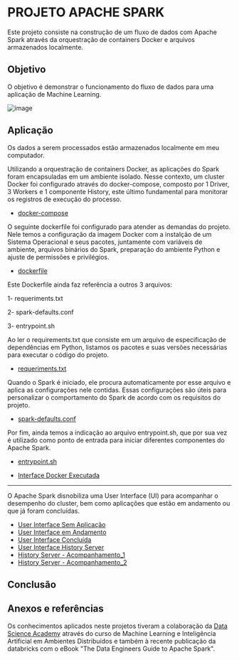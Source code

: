 # PROJETO APACHE SPARK



Este projeto consiste na construção de um fluxo de dados com Apache Spark através da orquestração de containers Docker e arquivos armazenados localmente. 



## Objetivo
O objetivo é demonstrar o funcionamento do fluxo de dados para uma aplicação de Machine Learning.

![image](https://github.com/fuculo/Engenharia-de-Dados/assets/138727304/eec6663e-061c-4f43-a95e-7d2477145fb8)


## Aplicação

Os dados a serem processados estão armazenados localmente em meu computador. 

Utilizando a orquestração de containers Docker, as aplicações do Spark foram encapsuladas em um ambiente isolado. Nesse contexto, um cluster Docker foi configurado através do docker-compose, composto por 1 Driver, 3 Workers e 1 componente History, este último fundamental para monitorar os registros de execução do processo.

- [docker-compose](https://github.com/fuculo/Engenharia-de-Dados/blob/main/Apache%20Spark/Arquivos%20do%20Projeto/docker-compose.yml)

O seguinte dockerfile foi configurado para atender as demandas do projeto. Nele temos a configuração da imagem Docker com a instalção de um Sistema Operacional e seus pacotes, juntamente com variáveis de ambiente, arquivos binários do Spark, preparação do ambiente Python e ajuste de permissões e privilégios.

- [dockerfile](https://github.com/fuculo/Engenharia-de-Dados/blob/main/Apache%20Spark/Arquivos%20do%20Projeto/dockerfile)

Este Dockerfile ainda faz referência a outros 3 arquivos:

1- requeriments.txt
 
2- spark-defaults.conf
 
3- entrypoint.sh 
 

Ao ler o requirements.txt  que consiste em um arquivo de especificação de dependências em Python, listamos os pacotes e suas versões necessárias para executar o código do projeto.


 - [requeriments.txt](https://github.com/fuculo/Engenharia-de-Dados/blob/main/Apache%20Spark/Arquivos%20do%20Projeto/requirements.txt)


Quando o Spark é iniciado, ele procura automaticamente por esse arquivo e aplica as configurações nele contidas. Essas configurações são úteis para personalizar o comportamento do Spark de acordo com os requisitos do projeto.

  - [spark-defaults.conf](https://github.com/fuculo/Engenharia-de-Dados/blob/main/Apache%20Spark/Arquivos%20do%20Projeto/spark-defaults.conf)

Por fim, ainda temos a indicação ao arquivo entrypoint.sh, que por sua vez é utilizado como ponto de entrada para iniciar diferentes componentes do Apache Spark.

   - [entrypoint.sh](https://github.com/fuculo/Engenharia-de-Dados/blob/main/Apache%20Spark/Arquivos%20do%20Projeto/entrypoint.sh)

   - [Interface Docker Executada](https://private-user-images.githubusercontent.com/138727304/298300998-af281d1f-1220-468a-95e5-f5f8c37a6cf9.png?jwt=eyJhbGciOiJIUzI1NiIsInR5cCI6IkpXVCJ9.eyJpc3MiOiJnaXRodWIuY29tIiwiYXVkIjoicmF3LmdpdGh1YnVzZXJjb250ZW50LmNvbSIsImtleSI6ImtleTUiLCJleHAiOjE3MDU3NzgyMDUsIm5iZiI6MTcwNTc3NzkwNSwicGF0aCI6Ii8xMzg3MjczMDQvMjk4MzAwOTk4LWFmMjgxZDFmLTEyMjAtNDY4YS05NWU1LWY1ZjhjMzdhNmNmOS5wbmc_WC1BbXotQWxnb3JpdGhtPUFXUzQtSE1BQy1TSEEyNTYmWC1BbXotQ3JlZGVudGlhbD1BS0lBVkNPRFlMU0E1M1BRSzRaQSUyRjIwMjQwMTIwJTJGdXMtZWFzdC0xJTJGczMlMkZhd3M0X3JlcXVlc3QmWC1BbXotRGF0ZT0yMDI0MDEyMFQxOTExNDVaJlgtQW16LUV4cGlyZXM9MzAwJlgtQW16LVNpZ25hdHVyZT03NDlkYzQ4ZDcxYTM4NjI3YmQzODUzMDgzZGIzMDFkMzU1Nzg4MDlmZGFhMzAxOTNkMGNlYTY3ZDU0YTZhNGJkJlgtQW16LVNpZ25lZEhlYWRlcnM9aG9zdCZhY3Rvcl9pZD0wJmtleV9pZD0wJnJlcG9faWQ9MCJ9.KtnZfbbmZO0ae7GrrT1MZWWi1Eo_JhYZlosTbvu_b0w)

___
O Apache Spark disnobiliza uma User Interface (UI) para acompanhar o desempenho do cluster, bem como aplicações que estão em andamento ou que já foram concluídas.

 - [User Interface Sem Aplicação](https://private-user-images.githubusercontent.com/138727304/298301065-c96b6bc4-4100-45a0-8f5c-aaff6e4b4ac3.png?jwt=eyJhbGciOiJIUzI1NiIsInR5cCI6IkpXVCJ9.eyJpc3MiOiJnaXRodWIuY29tIiwiYXVkIjoicmF3LmdpdGh1YnVzZXJjb250ZW50LmNvbSIsImtleSI6ImtleTUiLCJleHAiOjE3MDU3NzgxMzYsIm5iZiI6MTcwNTc3NzgzNiwicGF0aCI6Ii8xMzg3MjczMDQvMjk4MzAxMDY1LWM5NmI2YmM0LTQxMDAtNDVhMC04ZjVjLWFhZmY2ZTRiNGFjMy5wbmc_WC1BbXotQWxnb3JpdGhtPUFXUzQtSE1BQy1TSEEyNTYmWC1BbXotQ3JlZGVudGlhbD1BS0lBVkNPRFlMU0E1M1BRSzRaQSUyRjIwMjQwMTIwJTJGdXMtZWFzdC0xJTJGczMlMkZhd3M0X3JlcXVlc3QmWC1BbXotRGF0ZT0yMDI0MDEyMFQxOTEwMzZaJlgtQW16LUV4cGlyZXM9MzAwJlgtQW16LVNpZ25hdHVyZT0xMDA5NGFlN2UwNjcwZDMxY2M0N2JkMTlhZDhmNGFlYzkwODUxMGQwNzQyYTc1YmU0MGYyYzU4MGY4OTMyNWE0JlgtQW16LVNpZ25lZEhlYWRlcnM9aG9zdCZhY3Rvcl9pZD0wJmtleV9pZD0wJnJlcG9faWQ9MCJ9.7YZUqaAp723Z4uIg6MipOyKO0yTBiUceaEb2azeEOOo)
 - [User Interface em Andamento](https://private-user-images.githubusercontent.com/138727304/298302908-7a56073d-d38f-4283-9898-b21634e6f228.png?jwt=eyJhbGciOiJIUzI1NiIsInR5cCI6IkpXVCJ9.eyJpc3MiOiJnaXRodWIuY29tIiwiYXVkIjoicmF3LmdpdGh1YnVzZXJjb250ZW50LmNvbSIsImtleSI6ImtleTUiLCJleHAiOjE3MDU3NzgzNjksIm5iZiI6MTcwNTc3ODA2OSwicGF0aCI6Ii8xMzg3MjczMDQvMjk4MzAyOTA4LTdhNTYwNzNkLWQzOGYtNDI4My05ODk4LWIyMTYzNGU2ZjIyOC5wbmc_WC1BbXotQWxnb3JpdGhtPUFXUzQtSE1BQy1TSEEyNTYmWC1BbXotQ3JlZGVudGlhbD1BS0lBVkNPRFlMU0E1M1BRSzRaQSUyRjIwMjQwMTIwJTJGdXMtZWFzdC0xJTJGczMlMkZhd3M0X3JlcXVlc3QmWC1BbXotRGF0ZT0yMDI0MDEyMFQxOTE0MjlaJlgtQW16LUV4cGlyZXM9MzAwJlgtQW16LVNpZ25hdHVyZT1jNWMxNDQ2NTc3MzE3ZmM0Yjk4NjU5MTQyZGRjNDIzZTBmYzBkYzcxNmRiZTAwZmRhZTY4ZDk2OTBmOTMzNzk4JlgtQW16LVNpZ25lZEhlYWRlcnM9aG9zdCZhY3Rvcl9pZD0wJmtleV9pZD0wJnJlcG9faWQ9MCJ9.lUH1VUrAqL6vvjLatFzxaa9hCDcOkigtWm9kUiNHQHI)
 - [User Interface Concluída](https://private-user-images.githubusercontent.com/138727304/298302962-c7bc0161-6d64-4787-aaf0-7e118e8b22f1.png?jwt=eyJhbGciOiJIUzI1NiIsInR5cCI6IkpXVCJ9.eyJpc3MiOiJnaXRodWIuY29tIiwiYXVkIjoicmF3LmdpdGh1YnVzZXJjb250ZW50LmNvbSIsImtleSI6ImtleTUiLCJleHAiOjE3MDU3NzgzNjksIm5iZiI6MTcwNTc3ODA2OSwicGF0aCI6Ii8xMzg3MjczMDQvMjk4MzAyOTYyLWM3YmMwMTYxLTZkNjQtNDc4Ny1hYWYwLTdlMTE4ZThiMjJmMS5wbmc_WC1BbXotQWxnb3JpdGhtPUFXUzQtSE1BQy1TSEEyNTYmWC1BbXotQ3JlZGVudGlhbD1BS0lBVkNPRFlMU0E1M1BRSzRaQSUyRjIwMjQwMTIwJTJGdXMtZWFzdC0xJTJGczMlMkZhd3M0X3JlcXVlc3QmWC1BbXotRGF0ZT0yMDI0MDEyMFQxOTE0MjlaJlgtQW16LUV4cGlyZXM9MzAwJlgtQW16LVNpZ25hdHVyZT1lNjViNTUzMjc2MTE0N2RjYTA3NDBkYmYyNGMyM2I1OTZhMzNkYWVjNWEyNzkyZDYyMjJlYzg5MTk2MmNiODllJlgtQW16LVNpZ25lZEhlYWRlcnM9aG9zdCZhY3Rvcl9pZD0wJmtleV9pZD0wJnJlcG9faWQ9MCJ9.Fi0TT-Nt-Dpy6W3YFMECyOpN6VJplWWllRTwxAtU4Zc)
 - [User Interface History Server](https://private-user-images.githubusercontent.com/138727304/298303157-0364c147-ff11-4cc4-aab8-fff71d542786.png?jwt=eyJhbGciOiJIUzI1NiIsInR5cCI6IkpXVCJ9.eyJpc3MiOiJnaXRodWIuY29tIiwiYXVkIjoicmF3LmdpdGh1YnVzZXJjb250ZW50LmNvbSIsImtleSI6ImtleTUiLCJleHAiOjE3MDU3NzkwMTUsIm5iZiI6MTcwNTc3ODcxNSwicGF0aCI6Ii8xMzg3MjczMDQvMjk4MzAzMTU3LTAzNjRjMTQ3LWZmMTEtNGNjNC1hYWI4LWZmZjcxZDU0Mjc4Ni5wbmc_WC1BbXotQWxnb3JpdGhtPUFXUzQtSE1BQy1TSEEyNTYmWC1BbXotQ3JlZGVudGlhbD1BS0lBVkNPRFlMU0E1M1BRSzRaQSUyRjIwMjQwMTIwJTJGdXMtZWFzdC0xJTJGczMlMkZhd3M0X3JlcXVlc3QmWC1BbXotRGF0ZT0yMDI0MDEyMFQxOTI1MTVaJlgtQW16LUV4cGlyZXM9MzAwJlgtQW16LVNpZ25hdHVyZT1lMDlkYWU0YWUzMjE5ODRjZTA0OTg3MDMzM2RlYmVjMzllYmYzMmQ4ZDI5NzkxNGYyNTkwNDBmMjI4ZjNiOTMwJlgtQW16LVNpZ25lZEhlYWRlcnM9aG9zdCZhY3Rvcl9pZD0wJmtleV9pZD0wJnJlcG9faWQ9MCJ9.KihNLITolx3SmNeZeHIvtTGSJWWHmRXSRmraf5Det_E)
 - [History Server - Acompanhamento_1](https://private-user-images.githubusercontent.com/138727304/298303257-854c2aeb-be8d-4e4e-bb54-fbe5c22f9f4d.png?jwt=eyJhbGciOiJIUzI1NiIsInR5cCI6IkpXVCJ9.eyJpc3MiOiJnaXRodWIuY29tIiwiYXVkIjoicmF3LmdpdGh1YnVzZXJjb250ZW50LmNvbSIsImtleSI6ImtleTUiLCJleHAiOjE3MDU3Nzg4NjUsIm5iZiI6MTcwNTc3ODU2NSwicGF0aCI6Ii8xMzg3MjczMDQvMjk4MzAzMjU3LTg1NGMyYWViLWJlOGQtNGU0ZS1iYjU0LWZiZTVjMjJmOWY0ZC5wbmc_WC1BbXotQWxnb3JpdGhtPUFXUzQtSE1BQy1TSEEyNTYmWC1BbXotQ3JlZGVudGlhbD1BS0lBVkNPRFlMU0E1M1BRSzRaQSUyRjIwMjQwMTIwJTJGdXMtZWFzdC0xJTJGczMlMkZhd3M0X3JlcXVlc3QmWC1BbXotRGF0ZT0yMDI0MDEyMFQxOTIyNDVaJlgtQW16LUV4cGlyZXM9MzAwJlgtQW16LVNpZ25hdHVyZT1kOTM3N2MzYmQ2NjEyMDkzM2M5Y2IyODA0YjljMWRiZTBhNGVhNzRhYzc3YWE4Y2ZmZmEwNWVjYzM2YWNkNjI3JlgtQW16LVNpZ25lZEhlYWRlcnM9aG9zdCZhY3Rvcl9pZD0wJmtleV9pZD0wJnJlcG9faWQ9MCJ9.uLu6xSy5p8oVHSn8JPWRTh_hZ7MhdqhwgtZ_qwxB7WQ)
 - [History Server - Acompanhamento_2](https://private-user-images.githubusercontent.com/138727304/298303248-c2887694-9d58-43a2-b151-285019d59334.png?jwt=eyJhbGciOiJIUzI1NiIsInR5cCI6IkpXVCJ9.eyJpc3MiOiJnaXRodWIuY29tIiwiYXVkIjoicmF3LmdpdGh1YnVzZXJjb250ZW50LmNvbSIsImtleSI6ImtleTUiLCJleHAiOjE3MDU3Nzg4NjUsIm5iZiI6MTcwNTc3ODU2NSwicGF0aCI6Ii8xMzg3MjczMDQvMjk4MzAzMjQ4LWMyODg3Njk0LTlkNTgtNDNhMi1iMTUxLTI4NTAxOWQ1OTMzNC5wbmc_WC1BbXotQWxnb3JpdGhtPUFXUzQtSE1BQy1TSEEyNTYmWC1BbXotQ3JlZGVudGlhbD1BS0lBVkNPRFlMU0E1M1BRSzRaQSUyRjIwMjQwMTIwJTJGdXMtZWFzdC0xJTJGczMlMkZhd3M0X3JlcXVlc3QmWC1BbXotRGF0ZT0yMDI0MDEyMFQxOTIyNDVaJlgtQW16LUV4cGlyZXM9MzAwJlgtQW16LVNpZ25hdHVyZT1mY2Y2MjczMmM1NDQzMWVmZDc4NjcwZTAxMjdjYzcwNWY0MzE5YmZhZWQ4N2VhNGUzNWRiNWFiYzQ0NGY4MDE1JlgtQW16LVNpZ25lZEhlYWRlcnM9aG9zdCZhY3Rvcl9pZD0wJmtleV9pZD0wJnJlcG9faWQ9MCJ9.sozy5K2L4H7UNWy7T8-BhWMtRyCNLLECGQ4XvX5VfSg)


 
## Conclusão



## Anexos e referências

Os conhecimentos aplicados neste projetos tiveram a colaboração da [Data Science Academy](https://www.datascienceacademy.com.br/start) através do curso de Machine Learning e Inteligência Artificial em Ambientes Distribuídos e também à recente publicação da databricks com o eBook "The Data Engineers Guide to Apache Spark".
